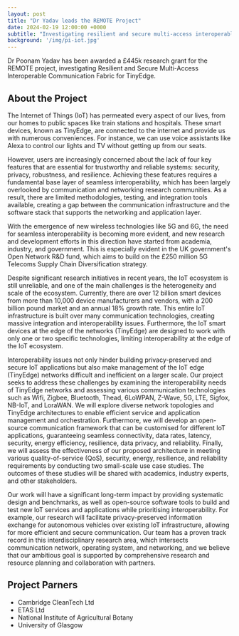 ```yaml
---
layout: post
title: "Dr Yadav leads the REMOTE Project"
date: 2024-02-19 12:00:00 +0000
subtitle: "Investigating resilient and secure multi-access interoperable communication fabric for TinyEdge"
background: '/img/pi-iot.jpg'
---
```


Dr Poonam Yadav has been awarded a £445k research grant for the REMOTE project, investigating Resilient and Secure Multi-Access Interoperable Communication Fabric for TinyEdge.

## About the Project

The Internet of Things (IoT) has permeated every aspect of our lives, from our homes to public spaces like train stations and hospitals. These smart devices, known as TinyEdge, are connected to the internet and provide us with numerous conveniences. For instance, we can use voice assistants like Alexa to control our lights and TV without getting up from our seats.

However, users are increasingly concerned about the lack of four key features that are essential for trustworthy and reliable systems: security, privacy, robustness, and resilience. Achieving these features requires a fundamental base layer of seamless interoperability, which has been largely overlooked by communication and networking research communities. As a result, there are limited methodologies, testing, and integration tools available, creating a gap between the communication infrastructure and the software stack that supports the networking and application layer.

With the emergence of new wireless technologies like 5G and 6G, the need for seamless interoperability is becoming more evident, and new research and development efforts in this direction have started from academia, industry, and government. This is especially evident in the UK government's Open Network R&D fund, which aims to build on the £250 million 5G Telecoms Supply Chain Diversification strategy.

Despite significant research initiatives in recent years, the IoT ecosystem is still unreliable, and one of the main challenges is the heterogeneity and scale of the ecosystem. Currently, there are over 12 billion smart devices from more than 10,000 device manufacturers and vendors, with a 200 billion pound market and an annual 18% growth rate. This entire IoT infrastructure is built over many communication technologies, creating massive integration and interoperability issues. Furthermore, the IoT smart devices at the edge of the networks (TinyEdge) are designed to work with only one or two specific technologies, limiting interoperability at the edge of the IoT ecosystem.

Interoperability issues not only hinder building privacy-preserved and secure IoT applications but also make management of the IoT edge (TinyEdge) networks difficult and inefficient on a larger scale. Our project seeks to address these challenges by examining the interoperability needs of TinyEdge networks and assessing various communication technologies such as Wifi, Zigbee, Bluetooth, Thead, 6LoWPAN, Z-Wave, 5G, LTE, Sigfox, NB-IoT, and LoraWAN. We will explore diverse network topologies and TinyEdge architectures to enable efficient service and application management and orchestration. Furthermore, we will develop an open-source communication framework that can be customised for different IoT applications, guaranteeing seamless connectivity, data rates, latency, security, energy efficiency, resilience, data privacy, and reliability. Finally, we will assess the effectiveness of our proposed architecture in meeting various quality-of-service (QoS), security, energy, resilience, and reliability requirements by conducting two small-scale use case studies. The outcomes of these studies will be shared with academics, industry experts, and other stakeholders.

Our work will have a significant long-term impact by providing systematic design and benchmarks, as well as open-source software tools to build and test new IoT services and applications while prioritising interoperability. For example, our research will facilitate privacy-preserved information exchange for autonomous vehicles over existing IoT infrastructure, allowing for more efficient and secure communication. Our team has a proven track record in this interdisciplinary research area, which intersects communication network, operating system, and networking, and we believe that our ambitious goal is supported by comprehensive research and resource planning and collaboration with partners.

## Project Parners
- Cambridge CleanTech Ltd
- ETAS Ltd
- National Institute of Agricultural Botany
- University of Glasgow